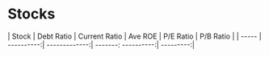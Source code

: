 # Stocks
| Stock | Debt Ratio | Current Ratio | Ave ROE | P/E Ratio | P/B Ratio |
| ----- | ----------:| -------------:| -------: ----------:| ---------:|
